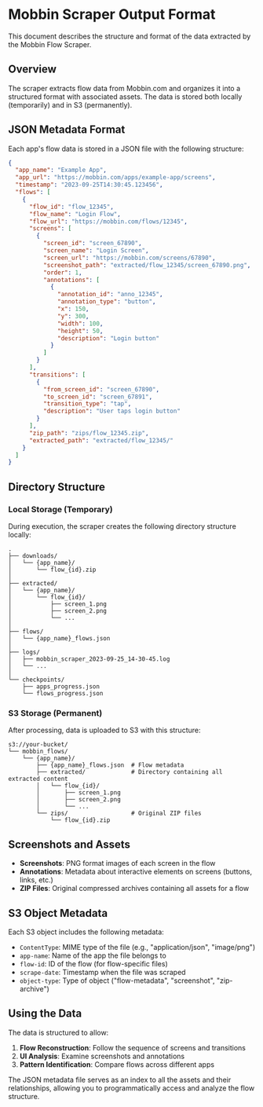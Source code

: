 # Mobbin Scraper Output Format

This document describes the structure and format of the data extracted by the Mobbin Flow Scraper.

## Overview

The scraper extracts flow data from Mobbin.com and organizes it into a structured format with associated assets. The data is stored both locally (temporarily) and in S3 (permanently).

## JSON Metadata Format

Each app's flow data is stored in a JSON file with the following structure:

```json
{
  "app_name": "Example App",
  "app_url": "https://mobbin.com/apps/example-app/screens",
  "timestamp": "2023-09-25T14:30:45.123456",
  "flows": [
    {
      "flow_id": "flow_12345",
      "flow_name": "Login Flow",
      "flow_url": "https://mobbin.com/flows/12345",
      "screens": [
        {
          "screen_id": "screen_67890",
          "screen_name": "Login Screen",
          "screen_url": "https://mobbin.com/screens/67890",
          "screenshot_path": "extracted/flow_12345/screen_67890.png",
          "order": 1,
          "annotations": [
            {
              "annotation_id": "anno_12345",
              "annotation_type": "button",
              "x": 150,
              "y": 300,
              "width": 100,
              "height": 50,
              "description": "Login button"
            }
          ]
        }
      ],
      "transitions": [
        {
          "from_screen_id": "screen_67890",
          "to_screen_id": "screen_67891",
          "transition_type": "tap",
          "description": "User taps login button"
        }
      ],
      "zip_path": "zips/flow_12345.zip",
      "extracted_path": "extracted/flow_12345/"
    }
  ]
}
```

## Directory Structure

### Local Storage (Temporary)

During execution, the scraper creates the following directory structure locally:

```
.
├── downloads/
│   └── {app_name}/
│       └── flow_{id}.zip
│
├── extracted/
│   └── {app_name}/
│       └── flow_{id}/
│           ├── screen_1.png
│           ├── screen_2.png
│           └── ...
│
├── flows/
│   └── {app_name}_flows.json
│
├── logs/
│   ├── mobbin_scraper_2023-09-25_14-30-45.log
│   └── ...
│
└── checkpoints/
    ├── apps_progress.json
    └── flows_progress.json
```

### S3 Storage (Permanent)

After processing, data is uploaded to S3 with this structure:

```
s3://your-bucket/
└── mobbin_flows/
    └── {app_name}/
        ├── {app_name}_flows.json  # Flow metadata
        ├── extracted/             # Directory containing all extracted content
        │   └── flow_{id}/
        │       ├── screen_1.png
        │       ├── screen_2.png
        │       └── ...
        └── zips/                  # Original ZIP files
            └── flow_{id}.zip
```

## Screenshots and Assets

- **Screenshots**: PNG format images of each screen in the flow
- **Annotations**: Metadata about interactive elements on screens (buttons, links, etc.)
- **ZIP Files**: Original compressed archives containing all assets for a flow

## S3 Object Metadata

Each S3 object includes the following metadata:

- `ContentType`: MIME type of the file (e.g., "application/json", "image/png")
- `app-name`: Name of the app the file belongs to
- `flow-id`: ID of the flow (for flow-specific files)
- `scrape-date`: Timestamp when the file was scraped
- `object-type`: Type of object ("flow-metadata", "screenshot", "zip-archive")

## Using the Data

The data is structured to allow:

1. **Flow Reconstruction**: Follow the sequence of screens and transitions
2. **UI Analysis**: Examine screenshots and annotations
3. **Pattern Identification**: Compare flows across different apps

The JSON metadata file serves as an index to all the assets and their relationships, allowing you to programmatically access and analyze the flow structure. 
